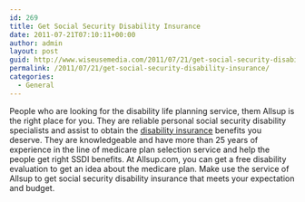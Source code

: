 ```yaml
---
id: 269
title: Get Social Security Disability Insurance
date: 2011-07-21T07:10:11+00:00
author: admin
layout: post
guid: http://www.wiseusemedia.com/2011/07/21/get-social-security-disability-insurance/
permalink: /2011/07/21/get-social-security-disability-insurance/
categories:
  - General
---
```

People who are looking for the disability life planning service, them Allsup is the right place for you. They are reliable personal social security disability specialists and assist to obtain the [disability insurance](http://www.allsup.com/) benefits you deserve. They are knowledgeable and have more than 25 years of experience in the line of medicare plan selection service and help the people get right SSDI benefits. At Allsup.com, you can get a free disability evaluation to get an idea about the medicare plan. Make use the service of Allsup to get social security disability insurance that meets your expectation and budget.